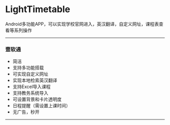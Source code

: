 # LightTimetable
Android多功能APP，可以实现学校官网进入，英汉翻译，自定义网址，课程表查看等系列操作

---
### 壹软通
* 简洁
* 支持多功能搭载
* 可实现自定义网址
* 实现本地检索英汉翻译
* 支持Excel导入课程
* 支持教务系统导入
* 可设置背景和卡片透明度
* 日程提醒（需设置上课时间）
* 无广告，秒开
---